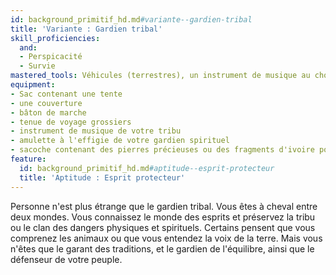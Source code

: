 ```yaml
---
id: background_primitif_hd.md#variante--gardien-tribal
title: 'Variante : Gardien tribal'
skill_proficiencies:
  and:
  - Perspicacité
  - Survie
mastered_tools: Véhicules (terrestres), un instrument de musique au choix.
equipment:
- Sac contenant une tente
- une couverture
- bâton de marche
- tenue de voyage grossiers
- instrument de musique de votre tribu
- amulette à l'effigie de votre gardien spirituel
- sacoche contenant des pierres précieuses ou des fragments d'ivoire pour une valeur de 10 po
feature:
  id: background_primitif_hd.md#aptitude--esprit-protecteur
  title: 'Aptitude : Esprit protecteur'
---
```


Personne n'est plus étrange que le gardien tribal. Vous êtes à cheval entre deux mondes. Vous connaissez le monde des esprits et préservez la tribu ou le clan des dangers physiques et spirituels. Certains pensent que vous comprenez les animaux ou que vous entendez la voix de la terre. Mais vous n'êtes que le garant des traditions, et le gardien de l'équilibre, ainsi que le défenseur de votre peuple.

